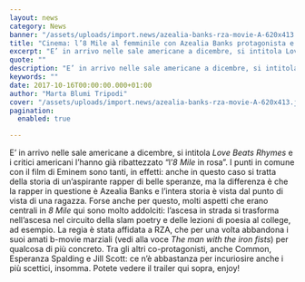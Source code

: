 ```yaml
---
layout: news
category: News
banner: "/assets/uploads/import.news/azealia-banks-rza-movie-A-620x413.jpg"
title: "Cinema: l’8 Mile al femminile con Azealia Banks protagonista e RZA alla regia"
excerpt: "E’ in arrivo nelle sale americane a dicembre, si intitola Love Beats Rhymes e i critici americani l’hanno già ribattezzato “l’8 Mile in rosa”. I punti in comune con il film di Eminem sono tanti, in effetti: anche in questo caso si tratta della storia di un’aspirante rapper di belle speranze, ma la differenza è [&hellip"
quote: ""
description: "E’ in arrivo nelle sale americane a dicembre, si intitola Love Beats Rhymes e i critici americani l’hanno già ribattezzato “l’8 Mile in rosa”. I punti in comune con il film di Eminem sono tanti, in effetti: anche in questo caso si tratta della storia di un’aspirante rapper di belle speranze, ma la differenza è [&hellip"
keywords: ""
date: 2017-10-16T00:00:00.000+01:00
author: "Marta Blumi Tripodi"
cover: "/assets/uploads/import.news/azealia-banks-rza-movie-A-620x413.jpg"
pagination:
  enabled: true

---
```


E’ in arrivo nelle sale americane a dicembre, si intitola _Love Beats Rhymes_ e i critici americani l’hanno già ribattezzato “l’_8 Mile_ in rosa”. I punti in comune con il film di Eminem sono tanti, in effetti: anche in questo caso si tratta della storia di un’aspirante rapper di belle speranze, ma la differenza è che la rapper in questione è Azealia Banks e l’intera storia è vista dal punto di vista di una ragazza. Forse anche per questo, molti aspetti che erano centrali in _8 Mile_ qui sono molto addolciti: l’ascesa in strada si trasforma nell’ascesa nel circuito della slam poetry e delle lezioni di poesia al college, ad esempio. La regia è stata affidata a RZA, che per una volta abbandona i suoi amati b-movie marziali (vedi alla voce _The man with the iron fists_) per qualcosa di più concreto. Tra gli altri co-protagonisti, anche Common, Esperanza Spalding e Jill Scott: ce n’è abbastanza per incuriosire anche i più scettici, insomma. Potete vedere il trailer qui sopra, enjoy!